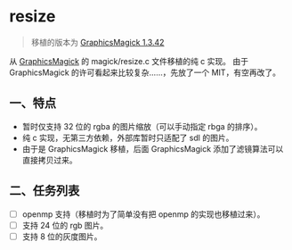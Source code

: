 # resize

> 移植的版本为 [GraphicsMagick 1.3.42](https://sourceforge.net/projects/graphicsmagick/files/graphicsmagick/1.3.42/)

从 [GraphicsMagick](http://www.graphicsmagick.org/) 的 magick/resize.c 文件移植的纯 c 实现。
由于 GraphicsMagick 的许可看起来比较复杂……，先放了一个 MIT，有空再改了。

## 一、特点

- 暂时仅支持 32 位的 rgba 的图片缩放（可以手动指定 rbga 的排序）。
- 纯 c 实现，无第三方依赖，外部库暂时只适配了 sdl 的图片。
- 由于是 GraphicsMagick 移植，后面 GraphicsMagick 添加了滤镜算法可以直接拷贝过来。

## 二、任务列表

- [ ] openmp 支持（移植时为了简单没有把 openmp 的实现也移植过来）。
- [ ] 支持 24 位的 rgb 图片。
- [ ] 支持 8 位的灰度图片。

